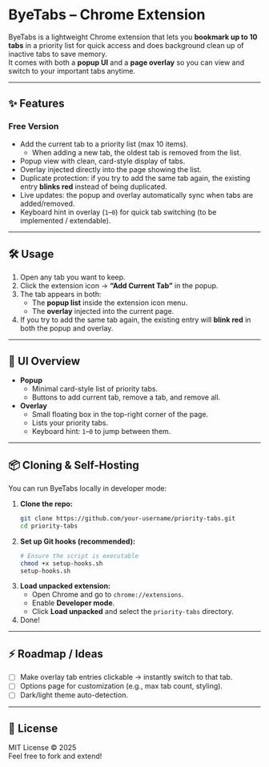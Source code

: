 # ByeTabs – Chrome Extension

ByeTabs is a lightweight Chrome extension that lets you **bookmark up to 10 tabs** in a priority list for quick access and does background clean up of inactive tabs to save memory.  
It comes with both a **popup UI** and a **page overlay** so you can view and switch to your important tabs anytime.

---

## ✨ Features
### Free Version
- Add the current tab to a priority list (max 10 items).
   - When adding a new tab, the oldest tab is removed from the list.
- Popup view with clean, card-style display of tabs.
- Overlay injected directly into the page showing the list.
- Duplicate protection: if you try to add the same tab again, the existing entry **blinks red** instead of being duplicated.
- Live updates: the popup and overlay automatically sync when tabs are added/removed.
- Keyboard hint in overlay (`1`–`0`) for quick tab switching (to be implemented / extendable).

---

## 🛠 Usage
1. Open any tab you want to keep.
2. Click the extension icon → **“Add Current Tab”** in the popup.
3. The tab appears in both:
   - The **popup list** inside the extension icon menu.
   - The **overlay** injected into the current page.
4. If you try to add the same tab again, the existing entry will **blink red** in both the popup and overlay.

---

## 📸 UI Overview
- **Popup**
  - Minimal card-style list of priority tabs.
  - Buttons to add current tab, remove a tab, and remove all.
- **Overlay**
  - Small floating box in the top-right corner of the page.
  - Lists your priority tabs.
  - Keyboard hint: `1`–`0` to jump between them.

---

## 📦 Cloning & Self-Hosting

You can run ByeTabs locally in developer mode:

1. **Clone the repo:**
   ```sh
   git clone https://github.com/your-username/priority-tabs.git
   cd priority-tabs
   ```
2. **Set up Git hooks (recommended):**
   ```sh
   # Ensure the script is executable
   chmod +x setup-hooks.sh
   setup-hooks.sh
   ```
3. **Load unpacked extension:**
   - Open Chrome and go to `chrome://extensions`.
   - Enable **Developer mode**.
   - Click **Load unpacked** and select the `priority-tabs` directory.
4. Done!

---

## ⚡ Roadmap / Ideas
- [ ] Make overlay tab entries clickable → instantly switch to that tab.
- [ ] Options page for customization (e.g., max tab count, styling).
- [ ] Dark/light theme auto-detection.

---

## 📝 License
MIT License © 2025  
Feel free to fork and extend!
